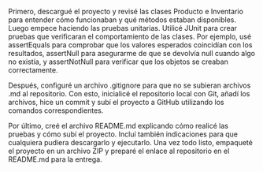 Primero, descargué el proyecto y revisé las clases Producto e Inventario para entender cómo funcionaban y qué métodos estaban disponibles. Luego empece haciendo las pruebas unitarias. Utilicé JUnit para crear pruebas que verificaran el comportamiento de las clases. Por ejemplo, usé assertEquals para comprobar que los valores esperados coincidían con los resultados, assertNull para asegurarme de que se devolvía null cuando algo no existía, y assertNotNull para verificar que los objetos se creaban correctamente.

Después, configuré un archivo .gitignore para que no se subieran archivos .md al repositorio. Con esto, inicialicé el repositorio local con Git, añadí los archivos, hice un commit y subí el proyecto a GitHub utilizando los comandos correspondientes.

Por último, creé el archivo README.md explicando cómo realicé las pruebas y cómo subí el proyecto. Incluí también indicaciones para que cualquiera pudiera descargarlo y ejecutarlo. Una vez todo listo, empaqueté el proyecto en un archivo ZIP y preparé el enlace al repositorio en el README.md para la entrega.
